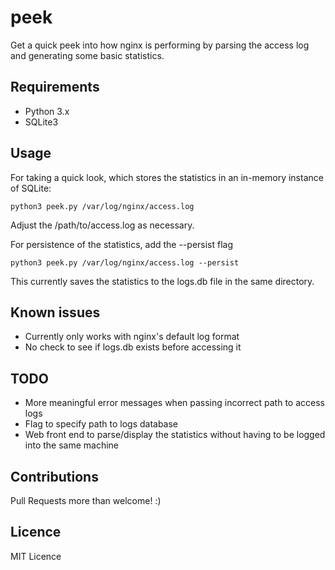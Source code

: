 # peek

Get a quick peek into how nginx is performing by parsing the access log and generating some basic statistics.

## Requirements

* Python 3.x
* SQLite3

## Usage

For taking a quick look, which stores the statistics in an in-memory instance of SQLite:

```
python3 peek.py /var/log/nginx/access.log
```

Adjust the /path/to/access.log as necessary.

For persistence of the statistics, add the --persist flag

```
python3 peek.py /var/log/nginx/access.log --persist
```

This currently saves the statistics to the logs.db file in the same directory.

## Known issues

* Currently only works with nginx's default log format
* No check to see if logs.db exists before accessing it

## TODO

* More meaningful error messages when passing incorrect path to access logs
* Flag to specify path to logs database
* Web front end to parse/display the statistics without having to be logged into the same machine

## Contributions

Pull Requests more than welcome! :)

## Licence

MIT Licence